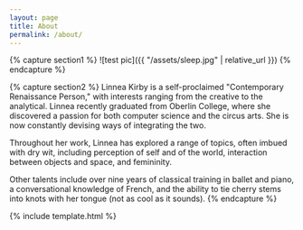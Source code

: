 ```yaml
---
layout: page
title: About
permalink: /about/
---
```


{% capture section1 %}
![test pic]({{ "/assets/sleep.jpg" | relative_url }})
{% endcapture %}

{% capture section2 %}
Linnea Kirby is a self-proclaimed "Contemporary Renaissance Person," with interests ranging from the creative to the analytical. Linnea recently graduated from Oberlin College, where she discovered a passion for both computer science and the circus arts. She is now constantly devising ways of integrating the two.

Throughout her work, Linnea has explored a range of topics, often imbued with dry wit, including perception of self and of the world, interaction between objects and space, and femininity.

Other talents include over nine years of classical training in ballet and piano, a conversational knowledge of French, and the ability to tie cherry stems into knots with her tongue (not as cool as it sounds).
{% endcapture %}

{% include template.html %}

